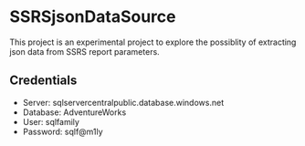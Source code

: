 # SSRSjsonDataSource
This project is an experimental project to explore the possiblity of extracting json data from SSRS report parameters.

## Credentials
- Server: sqlservercentralpublic.database.windows.net
- Database: AdventureWorks
- User: sqlfamily
- Password: sqlf@m1ly
